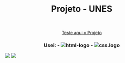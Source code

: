 <h1 align="center">Projeto - UNES </h1>
<br>
<br>
<div align="center">
<a href="https://xandecabral.github.io/Projeto-Mario/index.html">Teste aqui o Projeto</a>
</div>
<h3 align="center">
  Usei: 
  - <img src="https://img.shields.io/badge/HTML5-E34F26?style=for-the-badge&logo=html5&logoColor=white" alt="html-logo"/>
  - <img src="https://img.shields.io/badge/CSS3-1572B6?style=for-the-badge&logo=css3&logoColor=white" alt="css.logo"/>
</h3>

<img src="https://github.com/Xandecabral/Projeto-Mario/blob/main/img/print-index.png?raw=true"/>
<img src="https://github.com/Xandecabral/Projeto-Mario/blob/main/img/print-apresentacao-index.png?raw=true"/>
